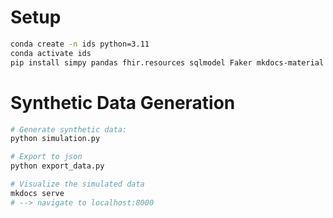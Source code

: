# Setup

```bash
conda create -n ids python=3.11
conda activate ids
pip install simpy pandas fhir.resources sqlmodel Faker mkdocs-material  mkdocs-minify-plugin
```


# Synthetic Data Generation

```bash
# Generate synthetic data:
python simulation.py

# Export to json
python export_data.py

# Visualize the simulated data 
mkdocs serve
# --> navigate to localhost:8000
```